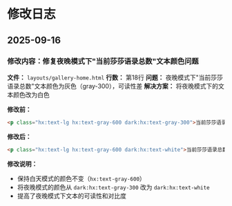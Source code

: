 # 修改日志

## 2025-09-16

### 修改内容：修复夜晚模式下"当前莎莎语录总数"文本颜色问题

**文件：** `layouts/gallery-home.html`
**行数：** 第18行
**问题：** 夜晚模式下"当前莎莎语录总数"文本颜色为灰色（gray-300），可读性差
**解决方案：** 将夜晚模式下的文本颜色改为白色

**修改前：**
```html
<p class="hx:text-lg hx:text-gray-600 dark:hx:text-gray-300">当前莎莎语录总数：{{ $totalImages }}</p>
```

**修改后：**
```html
<p class="hx:text-lg hx:text-gray-600 dark:hx:text-white">当前莎莎语录总数：{{ $totalImages }}</p>
```

**修改说明：**
- 保持白天模式的颜色不变（`hx:text-gray-600`）
- 将夜晚模式的颜色从 `dark:hx:text-gray-300` 改为 `dark:hx:text-white`
- 提高了夜晚模式下文本的可读性和对比度